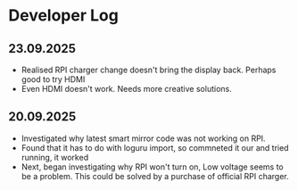 # Developer Log


## 23.09.2025
* Realised RPI charger change doesn't bring the display back. Perhaps good to try HDMI
* Even HDMI doesn't work. Needs more creative solutions.


## 20.09.2025
* Investigated why latest smart mirror code was not working on RPI.
* Found that it has to do with loguru import, so commneted it our and tried running, it worked
* Next, began investigating why RPI won't turn on, Low voltage seems to be a problem. This could be solved by a purchase of official RPI charger. 